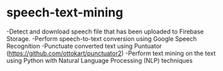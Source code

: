 # speech-text-mining
-Detect and download speech file that has been uploaded to Firebase Storage.
-Perform speech-to-text conversion using Google Speech Recognition 
-Punctuate converted text using Puntuator (https://github.com/ottokart/punctuator2)
-Perform text mining on the text using Python with Natural Language Processing (NLP) techniques 
